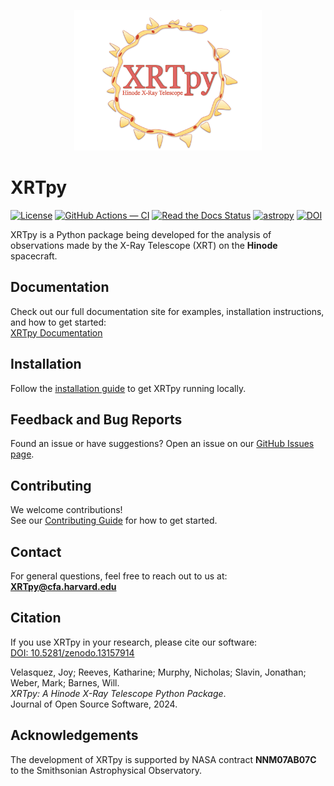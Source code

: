 <p align="center">
  <a href="http://xrtpy.readthedocs.io/en/latest/">
    <img src="docs/_static/images/XRTpy_logo.png" alt="XRTpy Logo" width="300"/>
  </a>
</p>

# XRTpy

[![License](https://img.shields.io/badge/License-BSD%202--Clause-blue.svg)](./LICENSE)
[![GitHub Actions — CI](https://github.com/HinodeXRT/xrtpy/workflows/CI/badge.svg)](https://github.com/HinodeXRT/xrtpy/actions?query=workflow%3ACI+branch%3Amain)
[![Read the Docs Status](https://readthedocs.org/projects/xrtpy/badge/?version=latest&logo=twitter)](http://xrtpy.readthedocs.io/en/latest/?badge=latest)
[![astropy](http://img.shields.io/badge/powered%20by-AstroPy-orange.svg?style=flat&logo=astropy)](http://www.astropy.org/)
[![DOI](https://zenodo.org/badge/DOI/10.5281/zenodo.13157914.svg)](https://doi.org/10.5281/zenodo.13157914)


XRTpy is a Python package being developed for the analysis of observations made by the X-Ray Telescope (XRT) on the **Hinode** spacecraft.

## Documentation

Check out our full documentation site for examples, installation instructions, and how to get started:  
[XRTpy Documentation](https://xrtpy.readthedocs.io/en/latest/)


## Installation

Follow the [installation guide](https://xrtpy.readthedocs.io/en/latest/install.html) to get XRTpy running locally.


## Feedback and Bug Reports

Found an issue or have suggestions? Open an issue on our [GitHub Issues page](https://github.com/HinodeXRT/xrtpy/issues).


## Contributing

We welcome contributions!  
See our [Contributing Guide](https://xrtpy.readthedocs.io/en/latest/contributing.html) for how to get started.


## Contact

For general questions, feel free to reach out to us at:  
**XRTpy@cfa.harvard.edu**


## Citation

If you use XRTpy in your research, please cite our software:  
[DOI: 10.5281/zenodo.13157914](https://doi.org/10.5281/zenodo.13157914)

Velasquez, Joy; Reeves, Katharine; Murphy, Nicholas; Slavin, Jonathan; Weber, Mark; Barnes, Will.  
*XRTpy: A Hinode X-Ray Telescope Python Package*.  
Journal of Open Source Software, 2024.


## Acknowledgements

The development of XRTpy is supported by NASA contract **NNM07AB07C** to the Smithsonian Astrophysical Observatory.
